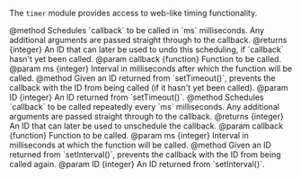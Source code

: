 <!-- contributed by Drew Willcoxon [adw@mozilla.com]  -->
<!-- contributed by Atul Varma [atul@mozilla.com]  -->
<!-- edited by Noelle Murata [fiveinchpixie@gmail.com]  -->
<!-- contributed by Irakli Gozalishvil [gozala@mozilla.com] -->

The `timer` module provides access to web-like timing functionality.

<api name="setTimeout">
@method
  Schedules `callback` to be called in `ms` milliseconds. Any additional
  arguments are passed straight through to the callback.
@returns {integer}
  An ID that can later be used to undo this scheduling, if `callback` hasn't yet
  been called.
@param callback {function}
  Function to be called.
@param ms {integer}
  Interval in milliseconds after which the function will be called.
</api>

<api name="clearTimeout">
@method
  Given an ID returned from `setTimeout()`, prevents the callback with the ID
  from being called (if it hasn't yet been called).
@param ID {integer}
  An ID returned from `setTimeout()`.
</api>

<api name="setInterval">
@method
  Schedules `callback` to be called repeatedly every `ms` milliseconds. Any
  additional arguments are passed straight through to the callback.
@returns {integer}
  An ID that can later be used to unschedule the callback.
@param callback {function}
  Function to be called.
@param ms {integer}
  Interval in milliseconds at which the function will be called.
</api>

<api name="clearInterval">
@method
  Given an ID returned from `setInterval()`, prevents the callback with the ID
  from being called again.
@param ID {integer}
  An ID returned from `setInterval()`.
</api>

